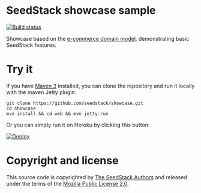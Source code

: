# SeedStack showcase sample 
[![Build status](https://travis-ci.org/seedstack/showcase.svg?branch=master)](https://travis-ci.org/seedstack/showcase)

Showcase based on the [e-commerce domain model](https://github.com/seedstack/ecommerce-domain-sample), demonstrating basic SeedStack features.

# Try it

If you have [Maven 3](http://maven.apache.org/) installed, you can clone the repository and run it locally with the maven Jetty plugin:

    git clone https://github.com/seedstack/showcase.git
    cd showcase
    mvn install && cd web && mvn jetty:run
    
Or you can simply run it on Heroku by clicking this button:

[![Deploy](https://www.herokucdn.com/deploy/button.png)](https://heroku.com/deploy)

# Copyright and license

This source code is copyrighted by [The SeedStack Authors](https://github.com/seedstack/seedstack/blob/master/AUTHORS) and
released under the terms of the [Mozilla Public License 2.0](https://www.mozilla.org/MPL/2.0/).

